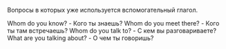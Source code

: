 Вопросы в которых уже используется вспомогательный глагол.

Whom do you know? - Кого ты знаешь?
Whom do you meet there? - Кого ты там встречаешь?
Whom do you talk to? - С кем вы разговариваете?
What are you talking about? - О чем ты говоришь?
